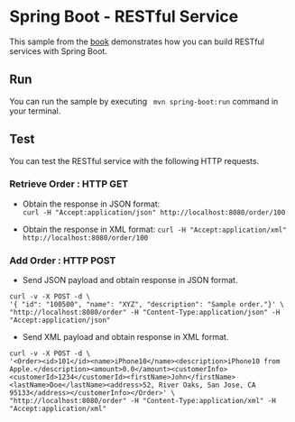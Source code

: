 
# Spring Boot - RESTful Service 

This sample from the [book](https://www.apress.com/us/book/9781484238578) demonstrates how you can build RESTful services with Spring Boot. 

## Run 
You can run the sample by executing `` mvn spring-boot:run`` command in your terminal.  


## Test 
You can test the RESTful service with the following HTTP requests. 

### Retrieve Order : HTTP GET

- Obtain the response in JSON format:   
``
curl -H "Accept:application/json" http://localhost:8080/order/100
``

- Obtain the response in XML format: 
``
curl -H "Accept:application/xml" http://localhost:8080/order/100
``


### Add Order : HTTP POST 

- Send JSON payload and obtain response in JSON format. 

``` 
curl -v -X POST -d \
'{ "id": "100500", "name": "XYZ", "description": "Sample order."}' \
"http://localhost:8080/order" -H "Content-Type:application/json" -H "Accept:application/json" 
```
- Send XML payload and obtain response in XML format. 

``` 
curl -v -X POST -d \
'<Order><id>101</id><name>iPhone10</name><description>iPhone10 from Apple.</description><amount>0.0</amount><customerInfo><customerId>1234</customerId><firstName>John</firstName><lastName>Doe</lastName><address>52, River Oaks, San Jose, CA 95133</address></customerInfo></Order>' \
"http://localhost:8080/order" -H "Content-Type:application/xml" -H "Accept:application/xml" 

```

